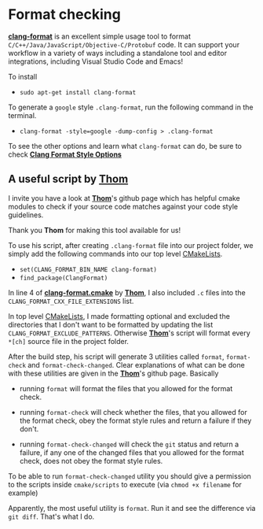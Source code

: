 # Format checking
[clang-format]: https://clang.llvm.org/docs/ClangFormat.html
**[clang-format]**  is an excellent simple usage tool to format `C/C++/Java/JavaScript/Objective-C/Protobuf` code. It can support your workflow in a variety of ways including a standalone tool and editor integrations, including Visual Studio Code and Emacs!

To install

* `sudo apt-get install clang-format`

To generate a `google` style `.clang-format`, run the following command in the terminal.

* `clang-format -style=google -dump-config > .clang-format`

To see the other options and learn what `clang-format` can do, be sure to check  **[Clang Format Style Options](https://clang.llvm.org/docs/ClangFormatStyleOptions.html)**

[Thom]: https://github.com/ttroy50/cmake-examples/tree/master/04-static-analysis/clang-format 

## A useful script by **[Thom]**
[CMakeLists]: CMakeLists.txt

I invite you have a look at **[Thom]**'s github page which has helpful cmake modules to check if your source code matches against your code style guidelines.

Thank you **Thom** for making this tool available for us!

To use his script, after creating `.clang-format` file into our project folder, we simply add the following commands into our top level [CMakeLists]. 

* `set(CLANG_FORMAT_BIN_NAME clang-format)` 
* `find_package(ClangFormat)`

In line 4 of **[clang-format.cmake](cmake/modules/clang-format.cmake)** by **[Thom]**, I also included `.c` files into the `CLANG_FORMAT_CXX_FILE_EXTENSIONS` list.

In top level [CMakeLists], I made formatting optional and excluded the directories that I don't want to be formatted by updating the list `CLANG_FORMAT_EXCLUDE_PATTERNS`. Otherwise **[Thom]**'s script will format every `*[ch]` source file in the project folder.

After the build step, his script will generate 3 utilities called `format`, `format-check` and `format-check-changed`.
Clear explanations of what can be done with these utilities are given in the **[Thom]**'s github page. Basically 

* running `format` will format the files that you allowed for the format check.

* running `format-check` will check whether the files, that you allowed for the format check, obey the format style rules and return a failure if they don't.

* running `format-check-changed` will check the `git` status and return a failure, if any one of the changed files that you allowed for the format check, does not obey the format style rules. 

To be able to run `format-check-changed` utility you should give a permission to the scripts inside `cmake/scripts` to execute (via `chmod +x filename` for example)

Apparently, the most useful utility is `format`. Run it and see the difference via `git diff`. That's what I do.


